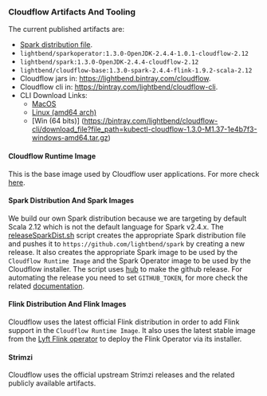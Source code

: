 ### Cloudflow Artifacts And Tooling

The current published artifacts are:

* [Spark distribution file](https://github.com/lightbend/spark/releases/download/cloudflow-2.4.4-k8s-client-upgrade/spark-2.4.4-bin-cloudflow-2.12.tgz).
* `lightbend/sparkoperator:1.3.0-OpenJDK-2.4.4-1.0.1-cloudflow-2.12`
* `lightbend/spark:1.3.0-OpenJDK-2.4.4-cloudflow-2.12`
* `lightbend/cloudflow-base:1.3.0-spark-2.4.4-flink-1.9.2-scala-2.12`
* Cloudflow jars in: https://lightbend.bintray.com/cloudflow.
* Cloudflow cli in: https://bintray.com/lightbend/cloudflow-cli.
* CLI Download Links:
  * [MacOS](https://bintray.com/lightbend/cloudflow-cli/download_file?file_path=kubectl-cloudflow-1.3.0-M1.37-1e4b7f3-darwin-amd64.tar.gz)
  * [Linux (amd64 arch)](https://bintray.com/lightbend/cloudflow-cli/download_file?file_path=kubectl-cloudflow-1.3.0-M1.37-1e4b7f3-linux-amd64.tar.gz)
  * [Win (64 bits)] (https://bintray.com/lightbend/cloudflow-cli/download_file?file_path=kubectl-cloudflow-1.3.0-M1.37-1e4b7f3-windows-amd64.tar.gz)

#### Cloudflow Runtime Image

This is the base image used by Cloudflow user applications.
For more check [here](base-image/README.md).

#### Spark Distribution And Spark Images

We build our own Spark distribution because we are targeting by default Scala 2.12 which is not the default language for Spark v2.4.x.
The [releaseSparkDist.sh]( external/spark/releaseSparkDist.sh) script creates the appropriate Spark distribution file and pushes it
to `https://github.com/lightbend/spark` by creating a new release. It also creates the appropriate Spark image to be used by the
`Cloudflow Runtime Image` and the Spark Operator image to be used by the Cloudflow installer.
The script uses [hub](https://hub.github.com/) to make the github release. For automating the release you need to set `GITHUB_TOKEN`, for more check the related [documentation](https://hub.github.com/hub.1.html).

#### Flink Distribution And Flink Images

Cloudflow uses the latest official Flink distribution in order to add Flink support in the `Cloudflow Runtime Image`.
It also uses the latest stable image from the [Lyft Flink operator](https://github.com/lyft/flinkk8soperator)
to deploy the Flink Operator via its installer.

#### Strimzi

Cloudflow uses the official upstream Strimzi releases and the related publicly available artifacts.

